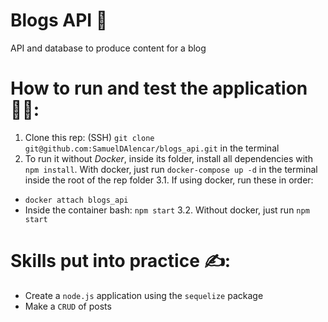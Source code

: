 # Blogs API 📰

 API and database to produce content for a blog
 
# How to run and test the application 👨‍💻:

 1. Clone this rep: (SSH) `git clone git@github.com:SamuelDAlencar/blogs_api.git` in the terminal
 2. To run it without *Docker*, inside its folder, install all dependencies with `npm install`. With docker, just run `docker-compose up -d` in the terminal inside the root of the rep folder
 3.1. If using docker, run these in order:
  * `docker attach blogs_api`
  * Inside the container bash: `npm start`
 3.2. Without docker, just run `npm start`

# Skills put into practice ✍:

  * Create a `node.js` application using the `sequelize` package
  * Make a `CRUD` of posts
